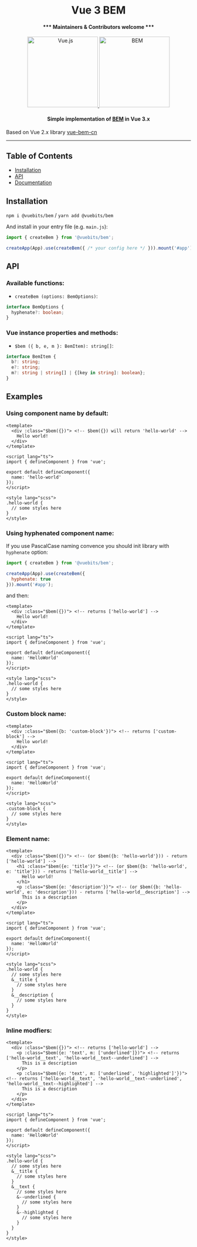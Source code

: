 <h1 align="center">Vue 3 BEM</h1>

<h4 align="center">*** Maintainers & Contributors welcome ***</h4>

<p align="center">
  <a href="https://vuejs.org/">
    <img alt="Vue.js" src="https://user-images.githubusercontent.com/18534115/100093526-f2794b80-2e57-11eb-9b2a-e24202e2904b.png" height="192">
    <img alt="BEM" src="https://user-images.githubusercontent.com/18534115/100067249-512dcd80-2e36-11eb-8f12-84b0fc1abfa1.png" height="192">
  </a>
</p>

<h4 align="center">Simple implementation of <a href="http://getbem.com/">BEM</a> in Vue 3.x</h4>
<p>Based on Vue 2.x library <a href="https://github.com/c01nd01r/vue-bem-cn">vue-bem-cn</a></p>

---

## Table of Contents

* [Installation](#installation)
* [API](#api)
* [Documentation](#documentation)


## Installation

`npm i @vuebits/bem` / `yarn add @vuebits/bem`

And install in your entry file (e.g. `main.js`):

```javascript
import { createBem } from '@vuebits/bem';

createApp(App).use(createBem({ /* your config here */ })).mount('#app');
```

## API

### Available functions:

* `createBem (options: BemOptions)`:

```ts
interface BemOptions {
  hyphenate?: boolean;
}
```

### Vue instance properties and methods:

* `$bem ({ b, e, m }: BemItem): string[]`:

```ts
interface BemItem {
  b?: string;
  e?: string;
  m?: string | string[] | {[key in string]: boolean};
}
```

## Examples

### Using component name by default:

```vue
<template>
  <div :class="$bem({})"> <!-- $bem({}) will return 'hello-world' -->
    Hello world!
  </div>
</template>

<script lang="ts">
import { defineComponent } from 'vue';

export default defineComponent({
  name: 'hello-world'
});
</script>

<style lang="scss">
.hello-world {
  // some styles here
}
</style>

```

### Using hyphenated component name:

If you use PascalCase naming convence you should init library with `hyphenate` option:

```js
import { createBem } from '@vuebits/bem';

createApp(App).use(createBem({
  hyphenate: true
})).mount('#app');
```

and then:

```vue
<template>
  <div :class="$bem({})"> <!-- returns ['hello-world'] -->
    Hello world!
  </div>
</template>

<script lang="ts">
import { defineComponent } from 'vue';

export default defineComponent({
  name: 'HelloWorld'
});
</script>

<style lang="scss">
.hello-world {
  // some styles here
}
</style>

```

### Custom block name:

```vue
<template>
  <div :class="$bem({b: 'custom-block'})"> <!-- returns ['custom-block'] -->
    Hello world!
  </div>
</template>

<script lang="ts">
import { defineComponent } from 'vue';

export default defineComponent({
  name: 'HelloWorld'
});
</script>

<style lang="scss">
.custom-block {
  // some styles here
}
</style>

```

### Element name:

```vue
<template>
  <div :class="$bem({})"> <!-- (or $bem({b: 'hello-world'})) - return ['hello-world'] -->
    <h1 :class="$bem({e: 'title'})"> <!-- (or $bem({b: 'hello-world', e: 'title'})) - returns ['hello-world__title'] -->
      Hello world!
    </h1>
    <p :class="$bem({e: 'description'})"> <!-- (or $bem({b: 'hello-world', e: 'description'})) - returns ['hello-world__description'] -->
      This is a description
    </p>
  </div>
</template>

<script lang="ts">
import { defineComponent } from 'vue';

export default defineComponent({
  name: 'HelloWorld'
});
</script>

<style lang="scss">
.hello-world {
  // some styles here
  &__title {
    // some styles here
  }
  &__description {
    // some styles here
  }
}
</style>

```

### Inline modfiers:

```vue
<template>
  <div :class="$bem({})"> <!-- returns ['hello-world'] -->
    <p :class="$bem({e: 'text', m: ['underlined']})"> <!-- returns ['hello-world__text', 'hello-world__text--underlined'] -->
      This is a description
    </p>
    <p :class="$bem({e: 'text', m: ['underlined', 'highlighted']'})"> <!-- returns ['hello-world__text', 'hello-world__text--underlined', 'hello-world__text--highlighted'] -->
      This is a description
    </p>
  </div>
</template>

<script lang="ts">
import { defineComponent } from 'vue';

export default defineComponent({
  name: 'HelloWorld'
});
</script>

<style lang="scss">
.hello-world {
  // some styles here
  &__title {
    // some styles here
  }
  &__text {
    // some styles here
    &--underlined {
      // some styles here
    }
    &--highlighted {
      // some styles here
    }
  }
}
</style>

```
